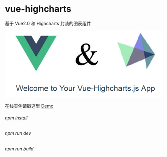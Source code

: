 # vue-highcharts
基于 Vue2.0 和 Highcharts 封装的图表组件

![](/src/assets/highcharts.png)

在线实例请戳这里  [Demo](http://www.dulinrain.top/vue-highcharts/)

###### npm install

###### npm run dev

###### npm run build